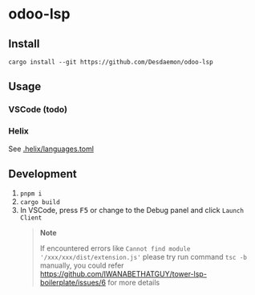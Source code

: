 # odoo-lsp

## Install

```shell
cargo install --git https://github.com/Desdaemon/odoo-lsp
```

## Usage

### VSCode (todo)
### Helix

See [.helix/languages.toml](./examples/.helix/languages.toml)

## Development

1. `pnpm i`
2. `cargo build`
3. In VSCode, press <kbd>F5</kbd> or change to the Debug panel and click `Launch Client`
   > **Note**
   >
   > If encountered errors like `Cannot find module '/xxx/xxx/dist/extension.js'`
   > please try run command `tsc -b` manually, you could refer https://github.com/IWANABETHATGUY/tower-lsp-boilerplate/issues/6 for more details
